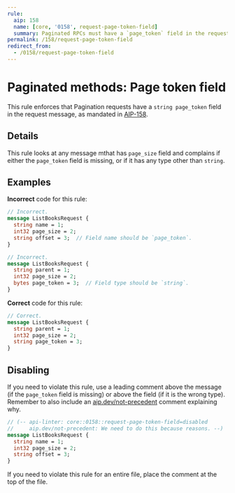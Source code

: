 ```yaml
---
rule:
  aip: 158
  name: [core, '0158', request-page-token-field]
  summary: Paginated RPCs must have a `page_token` field in the request.
permalink: /158/request-page-token-field
redirect_from:
  - /0158/request-page-token-field
---
```


# Paginated methods: Page token field

This rule enforces that Pagination requests have a `string page_token` field in
the request message, as mandated in [AIP-158][].

## Details

This rule looks at any message mthat has `page_size` field and complains if
either the `page_token` field is missing, or if it has any type other than
`string`.

## Examples

**Incorrect** code for this rule:

```proto
// Incorrect.
message ListBooksRequest {
  string name = 1;
  int32 page_size = 2;
  string offset = 3;  // Field name should be `page_token`.
}
```

```proto
// Incorrect.
message ListBooksRequest {
  string parent = 1;
  int32 page_size = 2;
  bytes page_token = 3;  // Field type should be `string`.
}
```

**Correct** code for this rule:

```proto
// Correct.
message ListBooksRequest {
  string parent = 1;
  int32 page_size = 2;
  string page_token = 3;
}
```

## Disabling

If you need to violate this rule, use a leading comment above the message (if
the `page_token` field is missing) or above the field (if it is the wrong
type). Remember to also include an [aip.dev/not-precedent][] comment explaining
why.

```proto
// (-- api-linter: core::0158::request-page-token-field=disabled
//     aip.dev/not-precedent: We need to do this because reasons. --)
message ListBooksRequest {
  string name = 1;
  int32 page_size = 2;
  string offset = 3;
}
```

If you need to violate this rule for an entire file, place the comment at the
top of the file.

[aip-158]: https://aip.dev/158
[aip.dev/not-precedent]: https://aip.dev/not-precedent
